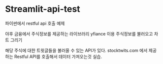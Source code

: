 # Streamlit-api-test


파이썬에서 restful api 호출 예제

 야후 금융에서 주식정보를 제공하는 라이브러리 yfiance 이용
 주식정보를 불러오고 차트 그리기
 
 해당 주식에 대한 트윗글들을 불러올 수 있는 API가 있다.
 stocktwits.com 에서 제공하는 Restful API를 호출해서
 데이터 가져오는것 실습.